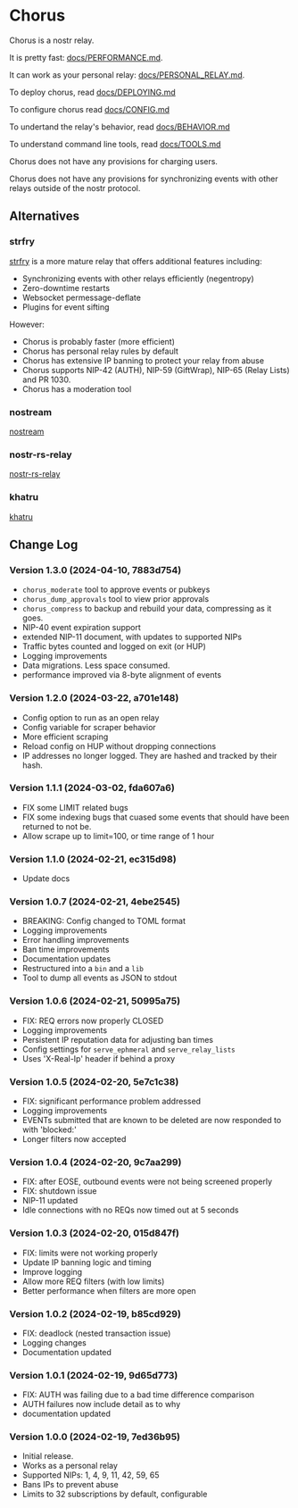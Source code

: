 # Chorus

Chorus is a nostr relay.

It is pretty fast: [docs/PERFORMANCE.md](docs/PERFORMANCE.md).

It can work as your personal relay: [docs/PERSONAL_RELAY.md](docs/PERSONAL_RELAY.md).

To deploy chorus, read [docs/DEPLOYING.md](docs/DEPLOYING.md)

To configure chorus read [docs/CONFIG.md](docs/CONFIG.md)

To undertand the relay's behavior, read [docs/BEHAVIOR.md](docs/BEHAVIOR.md)

To understand command line tools, read [docs/TOOLS.md](docs/TOOLS.md)

Chorus does not have any provisions for charging users.

Chorus does not have any provisions for synchronizing events with other relays outside of the nostr protocol.

## Alternatives

### strfry

[strfry](https://github.com/hoytech/strfry) is a more mature relay that offers additional features including:

- Synchronizing events with other relays efficiently (negentropy)
- Zero-downtime restarts
- Websocket permessage-deflate
- Plugins for event sifting

However:

- Chorus is probably faster (more efficient)
- Chorus has personal relay rules by default
- Chorus has extensive IP banning to protect your relay from abuse
- Chorus supports NIP-42 (AUTH), NIP-59 (GiftWrap), NIP-65 (Relay Lists) and PR 1030.
- Chorus has a moderation tool

### nostream

[nostream](https://github.com/Cameri/nostream)

### nostr-rs-relay

[nostr-rs-relay](https://git.sr.ht/~gheartsfield/nostr-rs-relay)

### khatru

[khatru](https://github.com/fiatjaf/khatru)

## Change Log

### Version 1.3.0 (2024-04-10, 7883d754)

- `chorus_moderate` tool to approve events or pubkeys
- `chorus_dump_approvals` tool to view prior approvals
- `chorus_compress` to backup and rebuild your data, compressing as it goes.
- NIP-40 event expiration support
- extended NIP-11 document, with updates to supported NIPs
- Traffic bytes counted and logged on exit (or HUP)
- Logging improvements
- Data migrations. Less space consumed.
- performance improved via 8-byte alignment of events

### Version 1.2.0 (2024-03-22, a701e148)

- Config option to run as an open relay
- Config variable for scraper behavior
- More efficient scraping
- Reload config on HUP without dropping connections
- IP addresses no longer logged. They are hashed and tracked by their hash.

### Version 1.1.1 (2024-03-02, fda607a6)

- FIX some LIMIT related bugs
- FIX some indexing bugs that cuased some events that should have been returned to not be.
- Allow scrape up to limit=100, or time range of 1 hour

### Version 1.1.0 (2024-02-21, ec315d98)

- Update docs

### Version 1.0.7 (2024-02-21, 4ebe2545)

- BREAKING: Config changed to TOML format
- Logging improvements
- Error handling improvements
- Ban time improvements
- Documentation updates
- Restructured into a `bin` and a `lib`
- Tool to dump all events as JSON to stdout

### Version 1.0.6 (2024-02-21, 50995a75)

- FIX: REQ errors now properly CLOSED
- Logging improvements
- Persistent IP reputation data for adjusting ban times
- Config settings for `serve_ephmeral` and `serve_relay_lists`
- Uses 'X-Real-Ip' header if behind a proxy

### Version 1.0.5 (2024-02-20, 5e7c1c38)

- FIX: significant performance problem addressed
- Logging improvements
- EVENTs submitted that are known to be deleted are now responded to with 'blocked:'
- Longer filters now accepted

### Version 1.0.4 (2024-02-20, 9c7aa299)

- FIX: after EOSE, outbound events were not being screened properly
- FIX: shutdown issue
- NIP-11 updated
- Idle connections with no REQs now timed out at 5 seconds

### Version 1.0.3 (2024-02-20, 015d847f)

- FIX: limits were not working properly
- Update IP banning logic and timing
- Improve logging
- Allow more REQ filters (with low limits)
- Better performance when filters are more open

### Version 1.0.2 (2024-02-19, b85cd929)

- FIX: deadlock (nested transaction issue)
- Logging changes
- Documentation updated

### Version 1.0.1 (2024-02-19, 9d65d773)

- FIX: AUTH was failing due to a bad time difference comparison
- AUTH failures now include detail as to why
- documentation updated

### Version 1.0.0 (2024-02-19, 7ed36b95)

- Initial release.
- Works as a personal relay
- Supported NIPs:  1, 4, 9, 11, 42, 59, 65
- Bans IPs to prevent abuse
- Limits to 32 subscriptions by default, configurable
